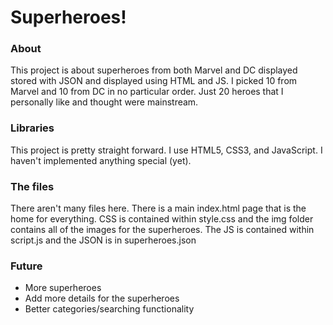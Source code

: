 # Superheroes!

### About
This project is about superheroes from both Marvel and DC displayed stored with JSON and displayed using HTML and JS. I picked 10 from Marvel and 10 from DC in no particular order. Just 20 heroes that I personally like and thought were mainstream.

### Libraries
This project is pretty straight forward. I use HTML5, CSS3, and JavaScript. I haven't implemented anything special (yet).

### The files

There aren't many files here. There is a main index.html page that is the home for everything. CSS is contained within style.css and the img folder contains all of the images for the superheroes. The JS is contained within script.js and the JSON is in superheroes.json

### Future

* More superheroes
* Add more details for the superheroes
* Better categories/searching functionality